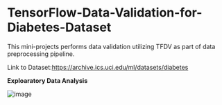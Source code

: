 # TensorFlow-Data-Validation-for-Diabetes-Dataset

This mini-projects performs data validation utilizing TFDV as part of data preprocessing pipeline.

Link to Dataset:https://archive.ics.uci.edu/ml/datasets/diabetes

**Exploaratory Data Analysis**

![image](https://user-images.githubusercontent.com/69100847/177314332-7697fc0e-7df4-404e-8ee6-ba97e22c2810.png)


